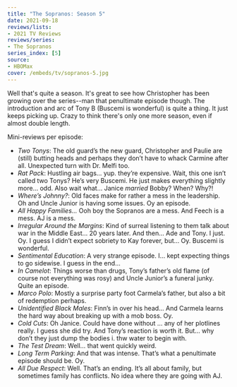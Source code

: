 ```yaml
---
title: "The Sopranos: Season 5"
date: 2021-09-18
reviews/lists:
- 2021 TV Reviews
reviews/series:
- The Sopranos
series_index: [5]
source:
- HBOMax
cover: /embeds/tv/sopranos-5.jpg
---
```

Well that's quite a season. It's great to see how Christopher has been growing over the series--man that penultimate episode though. The introduction and arc of Tony B (Buscemi is wonderful) is quite a thing. It just keeps picking up. Crazy to think there's only one more season, even if almost double length.

Mini-reviews per episode:

- *Two Tonys*: The old guard’s the new guard, Christopher and Paulie are (still) butting heads and perhaps they don’t have to whack Carmine after all. Unexpected turn with Dr. Melfi too. 
- *Rat Pack*: Hustling air bags… yup. they’re expensive. Wait, this one isn’t called two Tonys? He’s very Buscemi. He just makes everything slightly more… odd. Also wait what… Janice *married* Bobby? When? Why?!
- *Where’s Johnny?*: Old faces make for rather a mess in the leadership. Oh and Uncle Junior is having some issues. Oy an episode. 
- *All Happy Families…* Ooh boy the Sopranos are a mess. And Feech is a mess. AJ is a mess. 
- *Irregular Around the Margins*: Kind of surreal listening to them talk about war in the Middle East… 20 years later. And then… Ade and Tony. I just. Oy. I guess I didn’t expect sobriety to Kay forever, but… Oy. Buscemi is wonderful. 
- *Sentimental Education*: A very strange episode. I… kept expecting things to go sidewise. I guess in the end… 
- *In Camelot*: Things worse than drugs, Tony’s  father’s old flame (of course not everything was rosy) and Uncle Junior’s a funeral junky. Quite an episode. 
- *Marco Polo*: Mostly a surprise party foot Carmela’s father, but also a bit of redemption perhaps. 
- *Unidentified Black Males*: Finn’s in over his head… And Carmela learns the hard way about breaking up with a mob boss. Oy. 
- *Cold Cuts*: Oh Janice. Could have done without … any of her plotlines really. I guess she did try. And Tony’s reaction is worth it. But… why don’t they just dump the bodies i. thw water to begin with. 
- *The Test Dream*: Well… that went quickly weird. 
- *Long Term Parking*: And that was intense. That’s what a penultimate episode should be. Oy. 
- *All Due Respect*: Well. That’s an ending. It’s all about family, but sometimes family has conflicts. No idea where they are going with AJ. 